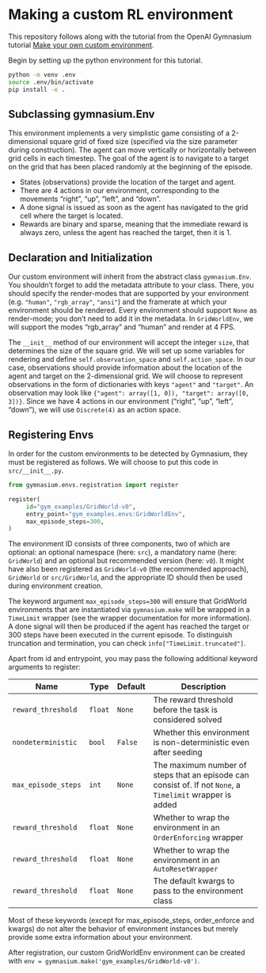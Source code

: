 # Making a custom RL environment

This repository follows along with the tutorial from the OpenAI Gymnasium tutorial [Make your own custom environment](https://gymnasium.farama.org/tutorials/environment_creation/).

Begin by setting up the python environment for this tutorial. 

```bash
python -m venv .env
source .env/bin/activate
pip install -e .
```

## Subclassing gymnasium.Env

This environment implements a very simplistic game consisting of a 2-dimensional square grid of fixed size (specified via the size parameter during construction). The agent can move vertically or horizontally between grid cells in each timestep. The goal of the agent is to navigate to a target on the grid that has been placed randomly at the beginning of the episode.

- States (observations) provide the location of the target and agent.
- There are 4 actions in our environment, corresponding to the movements “right”, “up”, “left”, and “down”.
- A done signal is issued as soon as the agent has navigated to the grid cell where the target is located.
- Rewards are binary and sparse, meaning that the immediate reward is always zero, unless the agent has reached the target, then it is 1.

## Declaration and Initialization

Our custom environment will inherit from the abstract class `gymnasium.Env`. You shouldn’t forget to add the metadata attribute to your class. There, you should specify the render-modes that are supported by your environment (e.g. `"human"`, `"rgb_array"`, `"ansi"`) and the framerate at which your environment should be rendered. Every environment should support `None` as render-mode; you don’t need to add it in the metadata. In `GridWorldEnv`, we will support the modes “rgb_array” and “human” and render at 4 FPS.

The `__init__` method of our environment will accept the integer `size`, that determines the size of the square grid. We will set up some variables for rendering and define `self.observation_space` and `self.action_space`. In our case, observations should provide information about the location of the agent and target on the 2-dimensional grid. We will choose to represent observations in the form of dictionaries with keys `"agent"` and `"target"`. An observation may look like `{"agent": array([1, 0]), "target": array([0, 3])}`. Since we have 4 actions in our environment (“right”, “up”, “left”, “down”), we will use `Discrete(4)` as an action space. 

## Registering Envs

In order for the custom environments to be detected by Gymnasium, they must be registered as follows. We will choose to put this code in `src/__init__.py`.

```python
from gymnasium.envs.registration import register

register(
     id="gym_examples/GridWorld-v0",
     entry_point="gym_examples.envs:GridWorldEnv",
     max_episode_steps=300,
)
```

The environment ID consists of three components, two of which are optional: an optional namespace (here: `src`), a mandatory name (here: `GridWorld`) and an optional but recommended version (here: `v0`). It might have also been registered as `GridWorld-v0` (the recommended approach), `GridWorld` or `src/GridWorld`, and the appropriate ID should then be used during environment creation.

The keyword argument `max_episode_steps=300` will ensure that GridWorld environments that are instantiated via `gymnasium.make` will be wrapped in a `TimeLimit` wrapper (see the wrapper documentation for more information). A done signal will then be produced if the agent has reached the target or 300 steps have been executed in the current episode. To distinguish truncation and termination, you can check `info["TimeLimit.truncated"]`.

Apart from id and entrypoint, you may pass the following additional keyword arguments to register:

| Name | Type | Default | Description |
|---|---|---|---|
| `reward_threshold` | `float` | `None` | The reward threshold before the task is considered solved |
| `nondeterministic` | `bool` | `False` | Whether this environment is non-deterministic even after seeding |
| `max_episode_steps` | `int` | `None` | The maximum number of steps that an episode can consist of. If not `None`, a `Timelimit` wrapper is added |
| `reward_threshold` | `float` | `None` | Whether to wrap the environment in an `OrderEnforcing` wrapper |
| `reward_threshold` | `float` | `None` | Whether to wrap the environment in an `AutoResetWrapper` |
| `reward_threshold` | `float` | `None` | The default kwargs to pass to the environment class |

Most of these keywords (except for max_episode_steps, order_enforce and kwargs) do not alter the behavior of environment instances but merely provide some extra information about your environment.

After registration, our custom GridWorldEnv environment can be created with `env = gymnasium.make('gym_examples/GridWorld-v0')`.